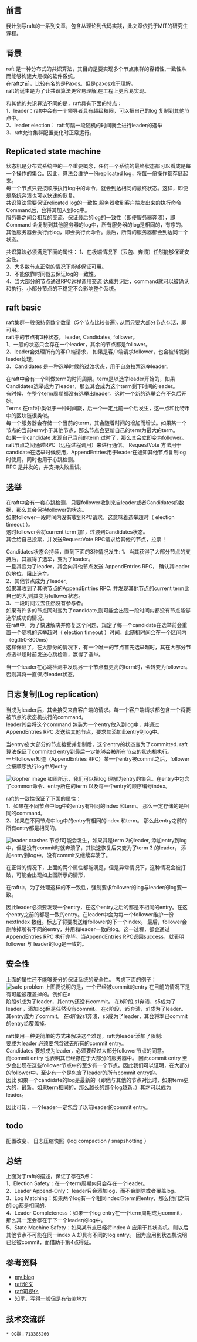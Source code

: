 ## 前言
我计划写raft的一系列文章，包含从理论到代码实践，此文章依托于MIT的研究生课程。<br/>

## 背景
raft 是一种分布式的共识算法，其目的是要实现多个节点集群的容错性,一致性从而能够构建大规模的软件系统。<br/>
在raft之前，比较有名的是Paxos。但是paxos难于理解。<br/>
raft的诞生是为了让共识算法更容易理解,在工程上更容易实现。<br/>

和其他的共识算法不同的是，raft具有下面的特点：<br/>
1、leader：raft中会有一个领导者具有超级权限，可以把自己的log 复制到其他节点中。<br/>
2、leader election： raft每隔一段随机的时间就会进行leader的选举<br/>
3、raft允许集群配置变化时正常运行。<br/>

## Replicated state machine
状态机是分布式系统中的一个重要概念，任何一个系统的最终状态都可以看成是每一个操作的集合。因此，算法会维护一份replicated log，将每一份操作都存储起来。<br/>
每一个节点只要按顺序执行log中的命令，就会到达相同的最终状态。这样，即便是系统奔溃也可以快速的恢复。<br/>
共识算法需要保证relicated log的一致性,服务器收到客户端发出来的执行命令Command后，会将其加入到log中。<br/>
服务器之间会相互的交流，保证最后的log的一致性（即便服务器奔溃），即Command 会复制到其他服务器的log中，所有服务器的log是相同的，有序的。<br/>
其他服务器会执行此log，即会执行此命令。最后，所有的服务器都会到达同一个状态。<br/>

共识算法必须满足下面的属性：
1、在极端情况下（丢包、奔溃）任然能够保证安全性。<br/>
2、大多数节点正常的情况下能够保证可用。<br/>
3、不能依靠时间戳去保证log的一致性。<br/>
4、当大部分的节点通过RPC远程调用交流 达成共识后，command就可以被确认和执行。小部分节点的不稳定不会影响整个系统。<br/>

## raft basic
raft集群一般保持奇数个数量（5个节点比较普遍). 从而只要大部分节点存活，即可用。<br/>
raft中的节点有3种状态。 leader, Candidates, follower。<br/>
1、一般的状态只会存在一个leader，其余的节点都是follower。<br/>
2、leader会处理所有的客户端请求， 如果是客户端请求follower，也会被转发到leader处理。<br/>
3、Candidates 是一种选举时候的过渡状态，用于自身拉票选举leader。<br/>

在raft中会有一个叫做term的时间周期。term是以选举leader开始的，如果Candidates选举成为了leader，那么其会成为这个term剩下时间的leader。<br/>
有时候，在整个term周期都没有选举出leader。这时一个新的选举会在不久后开始。<br/>
Terms 在raft中类似于一种时间戳，后一个一定比前一个后发生，这一点和比特币中的区块链很类似。<br/>
每一个服务器会存储一个当前的term，其会随着时间的增加而增长。如果某一个节点的当前term小于其他节点，那么节点会更新自己的term为最大的term。<br/>
如果一个candidate 发现自己当前的term 过时了，那么其会立即变为follower。<br/>
raft节点之间通过RPC（远程过程调用）来进行通信。 RequestVote 方法用于candidate在选举时候使用，AppendEntries用于leader在通知其他节点复制log时使用。同时也用于心跳检测。<br/>
RPC 是并发的，并支持失败重试。<br/>

## 选举
在raft中会有一套心跳检测，只要follower收到来自leader或者Candidates的数据，那么其会保持follower的状态。<br/>
如果follower一段时间内没有收到RPC请求，这意味着选举超时（ election timeout ）。<br/>
这时follower会将current term 加1，过渡到Candidates状态。<br/>
其会给自己投票，并发送RequestVote RPC请求给其他的节点，拉票！<br/>

Candidates状态会持续，直到下面的3种情况发生:
1、当其获得了大部分节点的支持后，其赢得了选举，变为了leader。<br/>
一旦其变为了leader，其会向其他节点发送 AppendEntries RPC， 确认其leader的地位，阻止选举。<br/>
2、其他节点成为了leader。<br/>
如果其收到了其他节点的AppendEntries RPC. 并发现其他节点的current term比自己的大,则其变为follower状态。<br/>
3、一段时间过去任然没有参与者。<br/>
如果有许多的节点同时变为了candidate,则可能会出现一段时间内都没有节点能够选举成功的情况。<br/>
在raft中，为了快速解决并修复这个问题，规定了每一个candidate在选举前会重置一个随机的选举超时（ election timeout ）时间，此随机时间会在一个区间内（eg.150-300ms）<br/>
这样保证了，在大部分的情况下，有一个唯一的节点首先选举超时，其在大部分节点选举超时前发送心跳检测，赢得了选举。<br/>

当一个leader在心跳检测中发现另一个节点有更高的term时，会转变为follower。否则其将一直保持leader状态。<br/>
## 日志复制(Log replication)
当成为leader后，其会接受来自客户端的请求。每一个客户端请求都包含一个将要被节点的状态机执行的command。<br/>
leader其会将这个command 包装为一个entry放入到log中，并通过AppendEntries RPC 发送给其他节点，要求其添加此entry到log中。<br/>


当entry被 大部分的节点接受并复制后，这个entry的状态变为了committed.  raft算法保证了commited entry到最后一定能够会被所有节点的状态机执行。<br/>
一旦follower知道（AppendEntries RPC）某一个entry被commit之后，follower会按顺序执行log中的entry<br/>

![Gopher image](picture/1.png)
如图所示，我们可以把log 理解为entry的集合。在entry中包含了common命令、entry所在的term 以及每一个entry的顺序编号index。<br/>

raft的一致性保证了下面的属性：<br/>
1、如果在不同节点中log中的entry有相同的index 和term。 那么一定存储的是相同的command。<br/>
2、如果在不同节点中log中的entry有相同的index 和term。 那么此entry之前的所有entry都是相同的。<br/>

![leader crashes](picture/2.png)
节点f可能会发生，如果其是term 2的leader, 添加entry到log中，但是没有commit时就奔溃了，其快速恢复后又变为了term 3 的leader， 添加entry到log中，没有commit又继续奔溃了。<br/>

在正常的情况下，上面的两个属性都能满足，但是异常情况下，这种情况会被打破，可能会出现如上图所示的情形，<br/>

在raft中，为了处理这样的不一致性，强制要求follower的log与leader的log要一致。<br/>

因此leader必须要发现一个entry，在这个entry之后的都是不相同的entry。在这个entry之前的都是一致的entry。在leader中会为每一个follower维护一份nextIndex 数组。标志了将要发送给follower的下一个index。 最后，follower会删除掉所有不同的entry，并用和leader一致的log。这一过程，都会通过AppendEntries RPC 执行完毕。当AppendEntries RPC返回success，就表明follower 与 leader的log是一致的。<br/>


## 安全性
上面的属性还不能够充分的保证系统的安全性。 考虑下面的例子：<br/>
![safe problem](picture/3.png)
上图要说明的是，一个已经被commit的entry 在目前的情况下是有可能被覆盖掉的。例如在a<br/>
阶段s1成为了leader，其entry还没有commit。 在b阶段,s1奔溃，s5成为了leader ，添加log但是任然没有commit。 在c阶段，s5奔溃，s1成为了leader。其entry成为了commit。 在d阶段s1奔溃，s5成为了leader，其会将本已commit的entry给覆盖掉。<br/>

raft使用一种更简单的方式来解决这个难题，raft为leader添加了限制:<br/>
 要成为leader 必须要包含过去所有的commit entry。<br/>
 Candidates 要想成为leader，必须要经过大部分follower节点的同意。<br/>
 而commit entry 也表明其已经存在于大部分的服务器中。 因此commit entry 至少会出现在这些follower节点中的至少有一个节点。因此我们可以证明，在大部分的follower中，至少有一个是包含了leader的所有commit entry的。<br/>
 因此 如果一个candidate的log是最新的（即他与其他的节点对比时，如果term更大的，最新。如果term相同的，那么越长的那个log越新。）其才可以成为leader。<br/>

 因此可知，一个leader一定包含了以前leader的commit entry。<br/>

## todo
配置改变、 日志压缩快照（log compaction / snapshotting ）<br/>


## 总结
上面对于raft的描述，保证了存在5点：<br/>
1、Election Safety：在一个term周期内只会存在一个leader。<br/>
2、Leader Append-Only： leader只会添加log，而不会删除或者覆盖log。<br/>
3、Log Matching：如果两个log有一个相同index与term的entry，那么他们之前的log都是相同的。<br/>
4、Leader Completeness：如果一个log entry在一个term周期成为commit， 那么其一定会存在于下一个leader的log中。<br/>
5、State Machine Safety：如果某节点已经将index A 应用于其状态机。则以后其他节点不可能在同一index A 却具有不同的log entry。 因为应用到状态机说明已经被commit，而借助于第4点得证。<br/>

## 参考资料
* [my blog](https://dreamerjonson.com/2019/12/29/golang-110-lab-raft/)
* [raft论文](http://nil.csail.mit.edu/6.824/2017/papers/raft-extended.pdf)
* [raft可视化](http://thesecretlivesofdata.com/raft/)
* [知乎，写得一般但是有借鉴地方](https://zhuanlan.zhihu.com/p/32052223)

## 技术交流群
    * QQ群：713385260